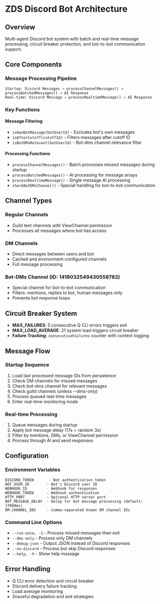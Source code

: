 # ZDS Discord Bot Architecture

## Overview
Multi-agent Discord bot system with batch and real-time message processing, circuit breaker protection, and bot-to-bot communication support.

## Core Components

### Message Processing Pipeline
```
Startup: Discord Messages → processChannelMessages() → processBatchedMessages() → AI Response
Real-time: Discord Message → processRealtimeMessage() → AI Response
```

### Key Functions

#### Message Filtering
- `isOwnBotMessage(botUserId)` - Excludes bot's own messages
- `isAfterCutoff(cutoffId)` - Filters messages after cutoff ID
- `isBotDMsRelevant(botUserId)` - Bot-dms channel relevance filter

#### Processing Functions
- `processChannelMessages()` - Batch processes missed messages during startup
- `processBatchedMessages()` - AI processing for message arrays
- `processRealtimeMessage()` - Single message AI processing
- `checkBotDMsChannel()` - Special handling for bot-to-bot communication

## Channel Types

### Regular Channels
- Guild text channels with ViewChannel permission
- Processes all messages where bot has access

### DM Channels
- Direct messages between users and bot
- Cached and environment-configured channels
- Full message processing

### Bot-DMs Channel (ID: 1418032549430558782)
- Special channel for bot-to-bot communication
- Filters: mentions, replies to bot, human messages only
- Prevents bot response loops

## Circuit Breaker System
- **MAX_FAILURES**: 5 consecutive Q CLI errors triggers exit
- **MAX_LOAD_AVERAGE**: 21 system load triggers circuit breaker
- **Failure Tracking**: `consecutiveFailures` counter with context logging

## Message Flow

### Startup Sequence
1. Load last processed message IDs from persistence
2. Check DM channels for missed messages
3. Check bot-dms channel for relevant messages
4. Check guild channels (unless --dms-only)
5. Process queued real-time messages
6. Enter real-time monitoring mode

### Real-time Processing
1. Queue messages during startup
2. Apply bot message delay (17s + random 3s)
3. Filter by mentions, DMs, or ViewChannel permission
4. Process through AI and send responses

## Configuration

### Environment Variables
```
DISCORD_TOKEN       - Bot authentication token
BOT_USER_ID        - Bot's Discord user ID
WEBHOOK_ID         - Webhook for responses
WEBHOOK_TOKEN      - Webhook authentication
HTTP_PORT          - Optional HTTP server port
BOT_MESSAGE_DELAY  - Delay for bot message processing (default: 17000ms)
DM_CHANNEL_IDS     - Comma-separated known DM channel IDs
```

### Command Line Options
- `--run-once, -1` - Process missed messages then exit
- `--dms-only` - Process only DM channels
- `--debug-json` - Output JSON instead of Discord responses
- `--no-discord` - Process but skip Discord responses
- `--help, -h` - Show help message

## Error Handling
- Q CLI error detection and circuit breaker
- Discord delivery failure tracking
- Load average monitoring
- Graceful degradation and exit strategies